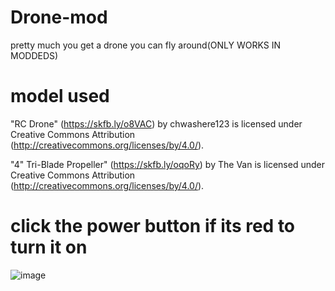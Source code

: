 # Drone-mod
pretty much you get a drone you can fly around(ONLY WORKS IN MODDEDS)
# model used
"RC Drone" (https://skfb.ly/o8VAC) by chwashere123 is licensed under Creative Commons Attribution (http://creativecommons.org/licenses/by/4.0/).

"4" Tri-Blade Propeller" (https://skfb.ly/oqoRy) by The Van is licensed under Creative Commons Attribution (http://creativecommons.org/licenses/by/4.0/).

# click the power button if its red to turn it on

![image](https://github.com/FURY909/Drone-mod/assets/86896895/064aee33-9320-4545-88e4-f0a16ce1cf78)
